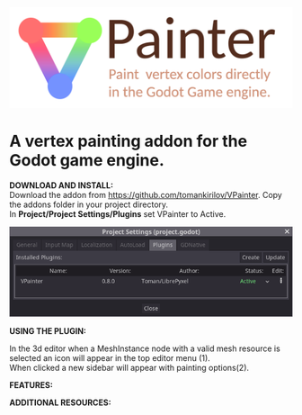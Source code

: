 ![](images/logo.png)
# A vertex painting addon for the Godot game engine.

**DOWNLOAD AND INSTALL:**  
Download the addon from https://github.com/tomankirilov/VPainter.
Copy the addons folder in your project directory.  
In **Project/Project Settings/Plugins** set VPainter to Active.
  
  
![](images/ProjectSettings.png)
  
  
**USING THE PLUGIN:**  


In the 3d editor when a MeshInstance node with a valid mesh resource is selected an icon will appear in the top editor menu (1).  
When clicked a new sidebar will appear with painting options(2).

**FEATURES:**  


**ADDITIONAL RESOURCES:**  
